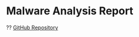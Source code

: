 # Malware Analysis Report

?? [GitHub Repository](https://github.com/Varshintej/Malware-analysis-report)
